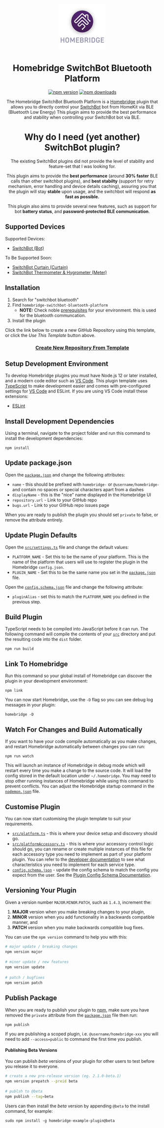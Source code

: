 <span align="center">

<p align="center">

<img src="https://github.com/homebridge/branding/raw/master/logos/homebridge-wordmark-logo-vertical.png" width="150">

</p>

# Homebridge SwitchBot Bluetooth Platform

[![npm version](https://badgen.net/npm/v/homebridge-switchbot-bluetooth-platform)](https://www.npmjs.com/package/homebridge-switchbot-bluetooth-platform)
[![npm downloads](https://badgen.net/npm/dt/homebridge-switchbot-bluetooth-platform)](https://www.npmjs.com/package/homebridge-switchbot-bluetooth-platform)

<p>
    The Homebridge SwitchBot Bluetooth Platform is a <a href="https://github.com/homebridge/homebridge">Homebridge</a> plugin
    that allows you to directly control your <a href="https://www.switch-bot.com">SwitchBot</a> bot from HomeKit via BLE (Bluetooth Low Energy)
    This plugin aims to provide the best performance and stability when controlling your SwitchBot bot via BLE. 
</p>

# Why do I need (yet another) SwitchBot plugin?

<p>
    The existing SwitchBot plugins did not provide the level of stability and feature-set that I was looking for.
</p>
<p>
    This plugin aims to provide the <b>best performance</b> (around <b>30% faster</b> BLE calls than other switchbot plugins), 
    and <b>best stabilty</b> (support for retry mechanism, error handling and device details caching), assuring you that the plugin 
    will stay <b>stable</b> upon usage, and the switchbot will respond <b>as fast as possible.</b> 
</p>
<p>
    This plugin also aims to provide several new features, such as support for bot <b>battery status</b>, and <b>password-protected BLE communication</b>.
</p>


</span>

## Supported Devices

Supported Devices:
- [SwitchBot (Bot)](https://www.switch-bot.com/products/switchbot-bot)

To Be Supported Soon:
- [SwitchBot Curtain (Curtain)](https://www.switch-bot.com/products/switchbot-curtain)
- [SwitchBot Thermometer & Hygrometer (Meter)](https://www.switch-bot.com/products/switchbot-meter)

## Installation

1. Search for "switchbot bluetooth" 
2. Find `homebridge-switchbot-bluetooth-platform` 
    - **NOTE:** Check noble [prerequisites](https://github.com/homebridge/noble#prerequisites) for your environment. this is used for the bluetooth communcation.
3. Install the plugin

Click the link below to create a new GitHub Repository using this template, or click the *Use This Template* button above.

<span align="center">

### [Create New Repository From Template](https://github.com/homebridge/homebridge-plugin-template/generate)

</span>

## Setup Development Environment

To develop Homebridge plugins you must have Node.js 12 or later installed, and a modern code editor such as [VS Code](https://code.visualstudio.com/). This plugin template uses [TypeScript](https://www.typescriptlang.org/) to make development easier and comes with pre-configured settings for [VS Code](https://code.visualstudio.com/) and ESLint. If you are using VS Code install these extensions:

* [ESLint](https://marketplace.visualstudio.com/items?itemName=dbaeumer.vscode-eslint)

## Install Development Dependencies

Using a terminal, navigate to the project folder and run this command to install the development dependencies:

```
npm install
```

## Update package.json

Open the [`package.json`](./package.json) and change the following attributes:

* `name` - this should be prefixed with `homebridge-` or `@username/homebridge-` and contain no spaces or special characters apart from a dashes
* `displayName` - this is the "nice" name displayed in the Homebridge UI
* `repository.url` - Link to your GitHub repo
* `bugs.url` - Link to your GitHub repo issues page

When you are ready to publish the plugin you should set `private` to false, or remove the attribute entirely.

## Update Plugin Defaults

Open the [`src/settings.ts`](./src/settings.ts) file and change the default values:

* `PLATFORM_NAME` - Set this to be the name of your platform. This is the name of the platform that users will use to register the plugin in the Homebridge `config.json`.
* `PLUGIN_NAME` - Set this to be the same name you set in the [`package.json`](./package.json) file. 

Open the [`config.schema.json`](./config.schema.json) file and change the following attribute:

* `pluginAlias` - set this to match the `PLATFORM_NAME` you defined in the previous step.

## Build Plugin

TypeScript needs to be compiled into JavaScript before it can run. The following command will compile the contents of your [`src`](./src) directory and put the resulting code into the `dist` folder.

```
npm run build
```

## Link To Homebridge

Run this command so your global install of Homebridge can discover the plugin in your development environment:

```
npm link
```

You can now start Homebridge, use the `-D` flag so you can see debug log messages in your plugin:

```
homebridge -D
```

## Watch For Changes and Build Automatically

If you want to have your code compile automatically as you make changes, and restart Homebridge automatically between changes you can run:

```
npm run watch
```

This will launch an instance of Homebridge in debug mode which will restart every time you make a change to the source code. It will load the config stored in the default location under `~/.homebridge`. You may need to stop other running instances of Homebridge while using this command to prevent conflicts. You can adjust the Homebridge startup command in the [`nodemon.json`](./nodemon.json) file.

## Customise Plugin

You can now start customising the plugin template to suit your requirements.

* [`src/platform.ts`](./src/platform.ts) - this is where your device setup and discovery should go.
* [`src/platformAccessory.ts`](./src/platformAccessory.ts) - this is where your accessory control logic should go, you can rename or create multiple instances of this file for each accessory type you need to implement as part of your platform plugin. You can refer to the [developer documentation](https://developers.homebridge.io/) to see what characteristics you need to implement for each service type.
* [`config.schema.json`](./config.schema.json) - update the config schema to match the config you expect from the user. See the [Plugin Config Schema Documentation](https://developers.homebridge.io/#/config-schema).

## Versioning Your Plugin

Given a version number `MAJOR`.`MINOR`.`PATCH`, such as `1.4.3`, increment the:

1. **MAJOR** version when you make breaking changes to your plugin,
2. **MINOR** version when you add functionality in a backwards compatible manner, and
3. **PATCH** version when you make backwards compatible bug fixes.

You can use the `npm version` command to help you with this:

```bash
# major update / breaking changes
npm version major

# minor update / new features
npm version update

# patch / bugfixes
npm version patch
```

## Publish Package

When you are ready to publish your plugin to [npm](https://www.npmjs.com/), make sure you have removed the `private` attribute from the [`package.json`](./package.json) file then run:

```
npm publish
```

If you are publishing a scoped plugin, i.e. `@username/homebridge-xxx` you will need to add `--access=public` to command the first time you publish.

#### Publishing Beta Versions

You can publish *beta* versions of your plugin for other users to test before you release it to everyone.

```bash
# create a new pre-release version (eg. 2.1.0-beta.1)
npm version prepatch --preid beta

# publsh to @beta
npm publish --tag=beta
```

Users can then install the  *beta* version by appending `@beta` to the install command, for example:

```
sudo npm install -g homebridge-example-plugin@beta
```


